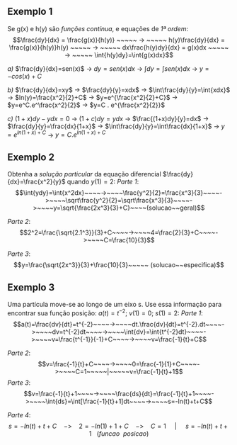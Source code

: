 ## Exemplo 1
Se g(x) e h(y) são *funções contínua*, e equações de *1ª ordem*:
$$\frac{dy}{dx} = \frac{g(x)}{h(y)} ~~~~~ -> ~~~~~ h(y)\frac{dy}{dx} = \frac{g(x)}{h(y)}h(y) ~~~~~ -> ~~~~~ dx\frac{h(y)dy}{dx} = g(x)dx ~~~~~ -> ~~~~~ \int{h(y)dy}=\int{g(x)dx}$$

*a)* $\frac{dy}{dx}=sen(x)$  ->  $dy=sen(x)dx$  ->  $\int{dy}=\int{sen(x)dx}$  -> $y = -cos(x) + C$ 


*b)* $\frac{dy}{dx}=xy$   ->   $\frac{dy}{y}=xdx$   ->   $\int\frac{dy}{y}=\int{xdx}$  ->  $ln(y)=\frac{x^2}{2}+C$  ->  $y=e^{\frac{x^2}{2}+C}$ ->  $y=e^C.e^\frac{x^2}{2}$  ->   $y=C . e^{\frac{x^2}{2}}$


*c)* $(1+x)dy-ydx=0$  -> $(1+c)dy=ydx$  ->  $\frac{(1+x)dy}{y}=dx$   ->   $\frac{dy}{y}=\frac{dx}{1+x}$  ->  $\int\frac{dy}{y}=\int\frac{dx}{1+x}$  ->  $y=e^{ln(1+x)+C}$  ->   $y=C.e^{ln(1+x)+C}$    

## Exemplo 2
Obtenha a *solução particular* da equação diferencial $\frac{dy}{dx}=\frac{x^2}{y}$ quando $y(1)=2$:
*Parte 1*:
$$\int{ydy}=\int{x^2dx}~~~~->~~~~\frac{y^2}{2}=\frac{x^3}{3}~~~~->~~~~\sqrt\frac{y^2}{2}=\sqrt\frac{x^3}{3}~~~~->~~~~y=\sqrt{\frac{2x^3}{3}+C}~~~~(solucao~~geral)$$

*Parte 2*:
$$2^2=\frac{\sqrt{2.1^3}}{3}+C~~~~->~~~~4=\frac{2}{3}+C~~~~->~~~~C=\frac{10}{3}$$

*Parte 3*:
$$y=\frac{\sqrt{2x^3}}{3}+\frac{10}{3}~~~~~ (solucao~~especifica)$$

## Exemplo 3
Uma partícula move-se ao longo de um eixo s. Use essa informação para encontrar sua função posição: $a(t)=t^{-2}$; $v(1)=0$; $s(1)=2$: 
*Parte 1*:
$$a(t)=\frac{dv}{dt}=t^{-2}~~~~->~~~~dt.\frac{dv}{dt}=t^{-2}.dt~~~~->~~~~dv=t^{-2}dt~~~~->~~~~\int{dv}=\int{t^{-2}dt}~~~~->~~~~v=\frac{t^{-1}}{-1}+C~~~~->~~~~v=\frac{-1}{t}+C$$

*Parte 2*:
$$v=\frac{-1}{t}+C~~~~->~~~~0=\frac{-1}{1}+C~~~~->~~~~C=1~~~~~|~~~~~v=\frac{-1}{t}+1$$
*Parte 3*:
	$$v=\frac{-1}{t}+1~~~~->~~~~\frac{ds}{dt}=\frac{-1}{t}+1~~~~->~~~~\int{ds}=\int[\frac{-1}{t}+1]dt~~~~->~~~~s=-ln(t)+t+C$$

*Parte 4*:
$$s=-ln(t)+t+C~~~~->~~~~2=-ln(1)+1+C~~~~->~~~~C=1~~~~~|~~~~~s=-ln(t)+t+1~~~(funcao~~posicao)$$